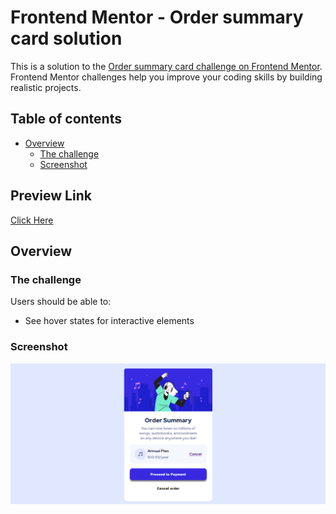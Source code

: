 # Frontend Mentor - Order summary card solution

This is a solution to the [Order summary card challenge on Frontend Mentor](https://www.frontendmentor.io/challenges/order-summary-component-QlPmajDUj). Frontend Mentor challenges help you improve your coding skills by building realistic projects.

## Table of contents

- [Overview](#overview)
  - [The challenge](#the-challenge)
  - [Screenshot](#screenshot)

## Preview Link
[Click Here](https://b-uchi.github.io/order_summary_component/)

## Overview

### The challenge

Users should be able to:

- See hover states for interactive elements

### Screenshot

![Desktop View](./screenshot/desktop%20view.png)
